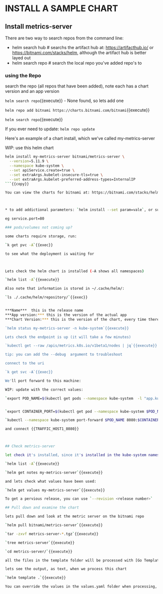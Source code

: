 # INSTALL A SAMPLE CHART

## Install  metrics-server

There are two way to search repos from the command line: 

- helm search hub # searchs the artifact hub at: https://artifacthub.io/ or https://bitnami.com/stacks/helm, although the artifact hub is better layed out
- helm search repo # search the local repo you've added repo's to

### using the Repo

search the repo (all repos that have been added), note each has a chart version and an app version

`helm search repo`{{execute}} - None found, so lets add one

`helm repo add bitnami https://charts.bitnami.com/bitnami`{{execute}}   

`helm search repo`{{execute}}

If you ever need to update: `helm repo update`

Here's an example of a chart install, which we've called my-metrics-server

WIP: use this helm chart

```sh
helm install my-metrics-server bitnami/metrics-server \
  --version=5.11.9 \
  --namespace kube-system \
  --set apiService.create=true \
  --set extraArgs.kubelet-insecure-tls=true \
  --set extraArgs.kubelet-preferred-address-types=InternalIP
```{{copy}}

You can view the charts for bitnami at: https://bitnami.com/stacks/helm



* to add addictional parameters: `helm install --set param=vale`, or supply a 'values' yaml file with the vales `--values file.yaml`

eg service.port=80

### pods/volumes not coming up?

some charts require storage, run:

`k get pvc -A`{{exec}}

to see what the deployment is waiting for



Lets check the helm chart is installed (-A shows all namespaces)

`helm list -A`{{execute}}

Also note that information is stored in ~/.cache/helm/:

`ls ./.cache/helm/repository/`{{exec}}


***Name***  this is the release name   
***App version:*** this is the version of the actual app
***Chart Version:*** this is the version of the chart, every time there is a change to the chart, the chart version is incremented, and you'll see it in the end of the chart name

`helm status my-metrics-server -n kube-system`{{execute}}

Lets check the endpoint is up (it will take a few minutes)

`kubectl get --raw /apis/metrics.k8s.io/v1beta1/nodes | jq`{{execute}}

tip: you can add the --debug  argument to troubleshoot

connect to the uri

`k get svc -A`{{exec}}

We'll port forward to this machine:

WIP: update with the correct values:

`export POD_NAME=$(kubectl get pods --namespace kube-system  -l "app.kubernetes.io/name=metrics-server,app.kubernetes.io/instance=my-metrics-server" -o jsonpath="{.items[0].metadata.name}")`{{execute}}     


`export CONTAINER_PORT=$(kubectl get pod --namespace kube-system $POD_NAME -o jsonpath="{.spec.containers[0].ports[0].containerPort}")`{{exec}} 

`kubectl --namespace kube-system port-forward $POD_NAME 8080:$CONTAINER_PORT`{{execute}}   

and connect {{TRAFFIC_HOST1_8080}}



## Check metrics-server

let check it's installed, since it's installed in the kube-system namespace, we have to add the --namespace argument

`helm list -A`{{execute}}

`helm get notes my-metrics-server`{{execute}}

and lets check what values have been used:

`helm get values my-metrics-server`{{execute}}

To get a pervious release, you can use `--revision <release number>`

## Pull down and examine the chart

lets pull down and look at the metric server on the bitnami repo

`helm pull bitnami/metrics-server`{{execute}}

`tar -zxvf metrics-server-*.tgz`{{execute}}

`tree metrics-server`{{execute}}

`cd metrics-server/`{{execute}}

all the files in the template folder will be processed with [Go Templating](https://pkg.go.dev/text/template) to produce a yaml file for a k8s apply file

lets see the output, as text, when we process this chart

`helm template .`{{execute}}

You can override the values in the values.yaml folder when processing, by using '--set'

